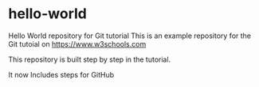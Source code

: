 # hello-world
Hello World repository for Git tutorial
This is an example repository for the Git tutoial on https://www.w3schools.com

This repository is built step by step in the tutorial.

It now Includes steps for GitHub
